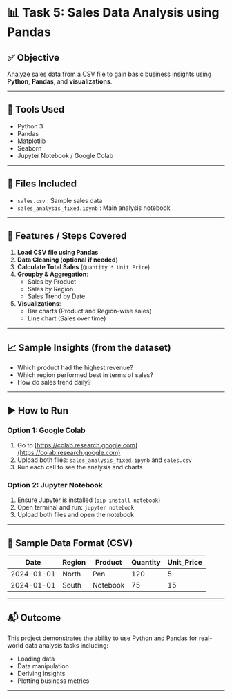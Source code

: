 
# 📊 Task 5: Sales Data Analysis using Pandas

## ✅ Objective
Analyze sales data from a CSV file to gain basic business insights using **Python**, **Pandas**, and **visualizations**.

---

## 🧰 Tools Used
- Python 3
- Pandas
- Matplotlib
- Seaborn
- Jupyter Notebook / Google Colab

---

## 📁 Files Included
- `sales.csv` : Sample sales data
- `sales_analysis_fixed.ipynb` : Main analysis notebook

---

## 📌 Features / Steps Covered
1. **Load CSV file using Pandas**
2. **Data Cleaning (optional if needed)**
3. **Calculate Total Sales** (`Quantity * Unit Price`)
4. **Groupby & Aggregation**:
   - Sales by Product
   - Sales by Region
   - Sales Trend by Date
5. **Visualizations**:
   - Bar charts (Product and Region-wise sales)
   - Line chart (Sales over time)

---

## 📈 Sample Insights (from the dataset)
- Which product had the highest revenue?
- Which region performed best in terms of sales?
- How do sales trend daily?

---

## ▶️ How to Run

### Option 1: Google Colab
1. Go to [https://colab.research.google.com](https://colab.research.google.com)
2. Upload both files: `sales_analysis_fixed.ipynb` and `sales.csv`
3. Run each cell to see the analysis and charts

### Option 2: Jupyter Notebook
1. Ensure Jupyter is installed (`pip install notebook`)
2. Open terminal and run: `jupyter notebook`
3. Upload both files and open the notebook

---

## 📌 Sample Data Format (CSV)

| Date       | Region | Product  | Quantity | Unit_Price |
|------------|--------|----------|----------|-------------|
| 2024-01-01 | North  | Pen      | 120      | 5           |
| 2024-01-01 | South  | Notebook | 75       | 15          |

---

## 📬 Outcome
This project demonstrates the ability to use Python and Pandas for real-world data analysis tasks including:
- Loading data
- Data manipulation
- Deriving insights
- Plotting business metrics

---
